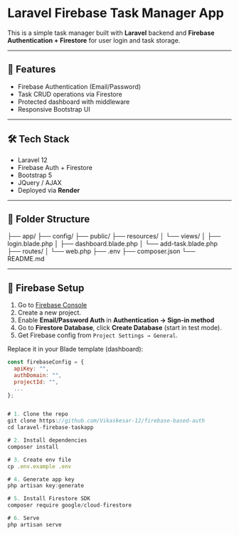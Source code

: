 #  Laravel Firebase Task Manager App

This is a simple task manager built with **Laravel** backend and **Firebase Authentication + Firestore** for user login and task storage.

---

## 🚀 Features

- Firebase Authentication (Email/Password)
- Task CRUD operations via Firestore
- Protected dashboard with middleware
- Responsive Bootstrap UI

---

## 🛠 Tech Stack

- Laravel 12
- Firebase Auth + Firestore
- Bootstrap 5
- JQuery / AJAX
- Deployed via **Render**

---

## 📁 Folder Structure

├── app/
├── config/
├── public/
├── resources/
│ └── views/
│ ├── login.blade.php
│ ├── dashboard.blade.php
│ └── add-task.blade.php
├── routes/
│ └── web.php
├── .env
├── composer.json
└── README.md



---

## 🔐 Firebase Setup

1. Go to [Firebase Console](https://console.firebase.google.com/)
2. Create a new project.
3. Enable **Email/Password Auth** in **Authentication → Sign-in method**
4. Go to **Firestore Database**, click **Create Database** (start in test mode).
5. Get Firebase config from `Project Settings → General`.

Replace it in your Blade template (dashboard):

```js
const firebaseConfig = {
  apiKey: "",
  authDomain: "",
  projectId: "",
  ...
};


# 1. Clone the repo
git clone https://github.com/Vikaskesar-12/firebase-based-auth
cd laravel-firebase-taskapp

# 2. Install dependencies
composer install

# 3. Create env file
cp .env.example .env

# 4. Generate app key
php artisan key:generate

# 5. Install Firestore SDK
composer require google/cloud-firestore

# 6. Serve
php artisan serve
 
